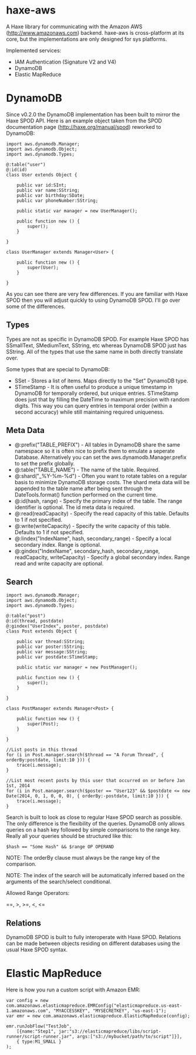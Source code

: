 haxe-aws
========

A Haxe library for communicating with the Amazon AWS (http://www.amazonaws.com) backend. haxe-aws is cross-platform at its core, but the implementations are only designed for sys platforms.

Implemented services:

*	IAM Authentication (Signature V2 and V4)
*	DynamoDB
*	Elastic MapReduce

DynamoDB
========

Since v0.2.0 the DynamoDB implementation has been built to mirror the Haxe SPOD API. Here is an example object taken from the SPOD documentation page (http://haxe.org/manual/spod) reworked to DynamoDB:

	import aws.dynamodb.Manager;
	import aws.dynamodb.Object;
	import aws.dynamodb.Types;

	@:table("user")
	@:id(id)
	class User extends Object {
		
		public var id:SInt;
		public var name:SString;
		public var birthday:SDate;
		public var phoneNumber:SString;
		
		public static var manager = new UserManager();

		public function new () {
			super();
		}
		
	}

	class UserManager extends Manager<User> {
		
		public function new () {
			super(User);
		}
		
	}

As you can see there are very few differences. If you are familiar with Haxe SPOD then you will adjust quickly to using DynamoDB SPOD. I'll go over some of the differences.

Types
-----

Types are not as specific in DynamoDB SPOD. For example Haxe SPOD has SSmallText, SMediumText, SString<Const>, etc whereas DynamoDB SPOD just has SString. All of the types that use the same name in both directly translate over.

Some types that are special to DynamoDB:

 * SSet<T> - Stores a list of items. Maps directly to the "Set" DynamoDB type.
 * STimeStamp - It is often useful to produce a unique timestamp in DynamoDB for temporally ordered, but unique entries. STimeStamp does just that by filling the DateTime to maximum precision with random digits. This way you can query entries in temporal order (within a second accuracy) while still maintaining required uniqueness.

Meta Data
---------

 * @:prefix("TABLE_PREFIX") - All tables in DynamoDB share the same namespace so it is often nice to prefix them to emulate a seperate Database. Alternatively you can set the aws.dynamodb.Manager.prefix to set the prefix globally.
 * @:table("TABLE_NAME") - The name of the table. Required.
 * @:shard("_%Y-%m-%d") - Often you want to rotate tables on a regular basis to minimize DynamoDB storage costs. The shard meta data will be appended to the table name after being sent through the DateTools.format() function performed on the current time.
 * @:id(hash, range) - Specify the primary index of the table. The range identifier is optional. The id meta data is required.
 * @:read(readCapacity) - Specify the read capacity of this table. Defaults to 1 if not specified.
 * @:write(writeCapacity) - Specify the write capacity of this table. Defaults to 1 if not specified.
 * @:lindex("IndexName", hash, secondary_range) - Specify a local secondary index. Range is optional.
 * @:gindex("IndexName", secondary_hash, secondary_range, readCapacity, writeCapacity) - Specify a global secondary index. Range read and write capacity are optional.

Search
------

	import aws.dynamodb.Manager;
	import aws.dynamodb.Object;
	import aws.dynamodb.Types;

	@:table("post")
	@:id(thread, postdate)
	@:gindex("UserIndex", poster, postdate)
	class Post extends Object {
		
		public var thread:SString;
		public var poster:SString;
		public var message:SString;
		public var postdate:STimeStamp;
		
		public static var manager = new PostManager();

		public function new () {
			super();
		}
		
	}

	class PostManager extends Manager<Post> {
		
		public function new () {
			super(Post);
		}
		
	}
	
	//List posts in this thread
	for (i in Post.manager.search($thread == "A Forum Thread", { orderBy:postdate, limit:10 })) {
		trace(i.message);
	}
	
	//List most recent posts by this user that occurred on or before Jan 1st, 2014
	for (i in Post.manager.search($poster == "User123" && $postdate <= new Date(2014, 0, 1, 0, 0, 0), { orderBy:-postdate, limit:10 })) {
		trace(i.message);
	}

Search is built to look as close to regular Haxe SPOD search as possible. The only difference is the flexibility of the queries. DynamoDB only allows queries on a hash key followed by simple comparisons to the range key. Really all your queries should be structured like this:

	$hash == "Some Hash" && $range OP OPERAND

NOTE: The orderBy clause must always be the range key of the comparison.

NOTE: The index of the search will be automatically inferred based on the arguments of the search/select conditional.

Allowed Range Operators:

==, >, >=, <, <=

Relations
---------

DynamoDB SPOD is built to fully interoperate with Haxe SPOD. Relations can be made between objects residing on different databases using the usual Haxe SPOD syntax.

Elastic MapReduce
=================

Here is how you run a custom script with Amazon EMR:

	var config = new com.amazonaws.elasticmapreduce.EMRConfig("elasticmapreduce.us-east-1.amazonaws.com", "MYACCESSKEY", "MYSECRETKEY", "us-east-1");
    var emr = new com.amazonaws.elasticmapreduce.ElasticMapReduce(config);
	
	emr.runJobFlow("TestJob", 
		[{name:"Step1", jar:"s3://elasticmapreduce/libs/script-runner/script-runner.jar", args:["s3://mybucket/path/to/script"]}],
		{ type:M1_SMALL }
	);
